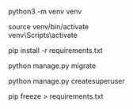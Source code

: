 python3 -m venv venv 


source venv/bin/activate                                                                             
venv\Scripts\activate 

pip install -r requirements.txt


python manage.py migrate


python manage.py createsuperuser


pip freeze > requirements.txt